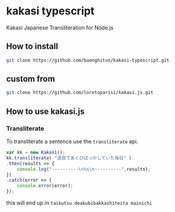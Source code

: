 # kakasi typescript
Kakasi Japanese Transliteration for Node.js

## How to install
```bash
git clone https://github.com/baonghitus/kakasi-typescript.git
```
## custom from
```bash
git clone https://github.com/loretoparisi/kakasi.js.git 
```

## How to use kakasi.js
### Transliterate
To transliterate a sentence use the `transliterate` api.
```typescript
var kk = new Kakasi();
kk.transliterate( "退屈であくびばっかしていた毎日" )
.then(results => {
    console.log("----------\n%s\n----------",results);
})
.catch(error => {
    console.error(error);
});
```

this will end up in `taikutsu deakubibakkashiteita mainichi`

